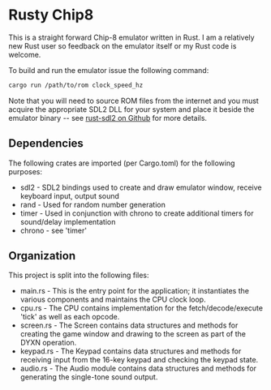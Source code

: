 # Rusty Chip8

This is a straight forward Chip-8 emulator written in Rust. I am a relatively new Rust user so feedback on the emulator itself or my Rust code is welcome.

To build and run the emulator issue the following command:

```bash
cargo run /path/to/rom clock_speed_hz
```
Note that you will need to source ROM files from the internet and you must acquire the appropriate SDL2 DLL for your system and place it beside the emulator binary -- see  [rust-sdl2 on Github](https://github.com/Rust-SDL2/rust-sdl2) for more details.

## Dependencies
The following crates are imported (per Cargo.toml) for the following purposes:

* sdl2 - SDL2 bindings used to create and draw emulator window, receive keyboard input, output sound
* rand - Used for random number generation
* timer - Used in conjunction with chrono to create additional timers for sound/delay implementation
* chrono - see 'timer'

## Organization
This project is split into the following files:

* main.rs - This is the entry point for the application; it instantiates the various components and maintains the CPU clock loop.
* cpu.rs - The CPU contains implementation for the fetch/decode/execute 'tick' as well as each opcode.
* screen.rs - The Screen contains data structures and methods for creating the game window and drawing to the screen as part of the DYXN operation.
* keypad.rs - The Keypad contains data structures and methods for receiving input from the 16-key keypad and checking the keypad state.
* audio.rs - The Audio module contains data structures and methods for generating the single-tone sound output.
